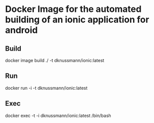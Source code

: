 # Docker Image for the automated building of an ionic application for android

## Build

docker image build ./ -t dknussmann/ionic:latest

## Run

docker run -i -t dknussmann/ionic:latest

## Exec

docker exec -t -i dknussmann/ionic:latest /bin/bash